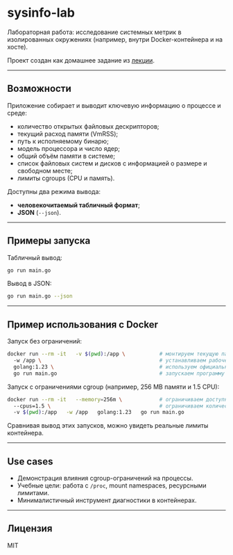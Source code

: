 # sysinfo-lab

Лабораторная работа: исследование системных метрик в изолированных окружениях (например, внутри Docker-контейнера и на хосте).

Проект создан как домашнее задание из [лекции](https://www.youtube.com/watch?v=usQYwp916e0&t=2554s).

---

## Возможности

Приложение собирает и выводит ключевую информацию о процессе и среде:

- количество открытых файловых дескрипторов;
- текущий расход памяти (VmRSS);
- путь к исполняемому бинарю;
- модель процессора и число ядер;
- общий объём памяти в системе;
- список файловых систем и дисков с информацией о размере и свободном месте;
- лимиты cgroups (CPU и память).

Доступны два режима вывода:
- **человекочитаемый табличный формат**;
- **JSON** (`--json`).

---

## Примеры запуска

Табличный вывод:
```bash
go run main.go
```

Вывод в JSON:
```bash
go run main.go --json
```

---

## Пример использования с Docker

Запуск без ограничений:

```bash
docker run --rm -it   -v $(pwd):/app \           # монтируем текущую папку как /app в контейнере
  -w /app \                                      # устанавливаем рабочей директорией /app
  golang:1.23 \                                  # используем официальный образ Go 1.23
  go run main.go                                 # запускаем программу
```

Запуск с ограничениями cgroup (например, 256 MB памяти и 1.5 CPU):

```bash
docker run --rm -it   --memory=256m \            # ограничиваем доступную память
  --cpus=1.5 \                                   # ограничиваем количество CPU
  -v $(pwd):/app   -w /app   golang:1.23   go run main.go
```

Сравнивая вывод этих запусков, можно увидеть реальные лимиты контейнера.

---

## Use cases

- Демонстрация влияния cgroup-ограничений на процессы.  
- Учебные цели: работа с `/proc`, mount namespaces, ресурсными лимитами.  
- Минималистичный инструмент диагностики в контейнерах.  

---

## Лицензия

MIT
